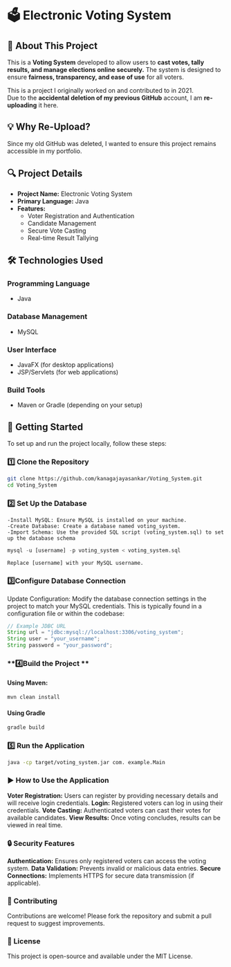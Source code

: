 # 🗳️ Electronic Voting System  

## 📌 About This Project    

This is a **Voting System** developed to allow users to **cast votes, tally results, and manage elections online securely.** 
The system is designed to ensure **fairness, transparency, and ease of use** for all voters.  

This is a project I originally worked on and contributed to in 2021.  
Due to the **accidental deletion of my previous GitHub** account, I am **re-uploading** it here.

## 💡 Why Re-Upload?  
Since my old GitHub was deleted, I wanted to ensure this project remains accessible in my portfolio. 

## 🔍 Project Details
- **Project Name:** Electronic Voting System
- **Primary Language:** Java
- **Features:**
  - Voter Registration and Authentication
  - Candidate Management
  - Secure Vote Casting
  - Real-time Result Tallying

## 🛠️ Technologies Used
### **Programming Language**
- Java

### **Database Management**
- MySQL

### **User Interface**
- JavaFX (for desktop applications)
- JSP/Servlets (for web applications)

### **Build Tools**
- Maven or Gradle (depending on your setup)

## 🚀 Getting Started
To set up and run the project locally, follow these steps:

### **1️⃣ Clone the Repository**
```bash
git clone https://github.com/kanagajayasankar/Voting_System.git
cd Voting_System
```
### **2️⃣ Set Up the Database** 
    -Install MySQL: Ensure MySQL is installed on your machine.
    -Create Database: Create a database named voting_system.
    -Import Schema: Use the provided SQL script (voting_system.sql) to set up the database schema
```sql
mysql -u [username] -p voting_system < voting_system.sql
```
    Replace [username] with your MySQL username.



### **3️⃣Configure Database Connection** 
Update Configuration: Modify the database connection settings in the project to match your MySQL credentials. This is typically found in a configuration file or within the codebase:
```java
// Example JDBC URL
String url = "jdbc:mysql://localhost:3306/voting_system";
String user = "your_username";
String password = "your_password";
```

### **4️⃣Build the Project ** 
#### Using Maven:
```bash
mvn clean install
```
#### Using Gradle
```bash
gradle build
```

### **5️⃣ Run the Application** 
```bash
java -cp target/voting_system.jar com. example.Main

```

### **▶️ How to Use the Application**
    
 **Voter Registration:**  Users can register by providing necessary details and will receive login credentials.
 **Login:** Registered voters can log in using their credentials.
 **Vote Casting:** Authenticated voters can cast their votes for available candidates.
 **View Results:** Once voting concludes, results can be viewed in real time.
 
### **🔒 Security Features**
**Authentication:** Ensures only registered voters can access the voting system.
**Data Validation:** Prevents invalid or malicious data entries.
**Secure Connections:** Implements HTTPS for secure data transmission (if applicable).

### **🤝 Contributing**
Contributions are welcome! Please fork the repository and submit a pull request to suggest improvements.

### 📜 License
This project is open-source and available under the MIT License.


